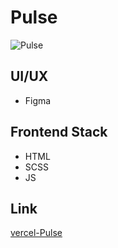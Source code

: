 # Pulse

![Pulse](https://kept.com.ua/core/cache/plugins/imageviewer/51477/e8e96e69d50005c73b710ddf7e15accac76c12f8f024c09969f1fee0e279cb46/1100x1100_cropped.jpg)

## UI/UX

- Figma

## Frontend Stack

- HTML
- SCSS
- JS

## Link

[vercel-Pulse](https://pulse-kappa.vercel.app)
